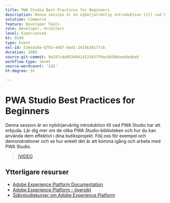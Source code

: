 ```yaml
---
title: PWA Studio Best Practices for Beginners
description: Denna session är en nybörjarvänlig introduktion till vad PWA Studio har att erbjuda. Lär dig mer om de olika PWA Studio-biblioteken och hur du kan använda dem effektivt i dina butiksprojekt. Följ oss för exempel och demonstrationer och se hur enkelt det är att komma igång och arbeta med PWA Studio.
solution: Commerce
feature: Developer Tools
role: Developer, Architect
level: Experienced
kt: 9199
type: Event
exl-id: 516ea10a-8783-4ddf-bed1-2415b38177cb
duration: 1989
source-git-commit: 9a297cda953d4414131657f9ac84580aea0eabeb
workflow-type: tm+mt
source-wordcount: '131'
ht-degree: 5%

---
```


# PWA Studio Best Practices for Beginners

Denna session är en nybörjarvänlig introduktion till vad PWA Studio har att erbjuda.
Lär dig mer om de olika PWA Studio-biblioteken och hur du kan använda dem effektivt i dina butiksprojekt.
Följ oss för exempel och demonstrationer och se hur enkelt det är att komma igång och arbeta med PWA Studio.

>[!VIDEO](https://video.tv.adobe.com/v/337764/?quality=12&learn=on&hidetitle=true)

## Ytterligare resurser

- [Adobe Experience Platform Documentation](https://experienceleague.adobe.com/docs/experience-platform.html)
- [Adobe Experience Platform - översikt](https://experienceleague.adobe.com/docs/experience-platform/landing/home.html)
- [Självstudiekurser om Adobe Experience Platform](https://experienceleague.adobe.com/docs/platform-learn/tutorials/overview.html?lang=sv)
